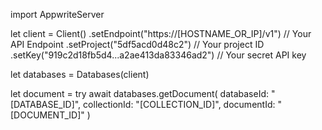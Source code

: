 import AppwriteServer

let client = Client()
    .setEndpoint("https://[HOSTNAME_OR_IP]/v1") // Your API Endpoint
    .setProject("5df5acd0d48c2") // Your project ID
    .setKey("919c2d18fb5d4...a2ae413da83346ad2") // Your secret API key

let databases = Databases(client)

let document = try await databases.getDocument(
    databaseId: "[DATABASE_ID]",
    collectionId: "[COLLECTION_ID]",
    documentId: "[DOCUMENT_ID]"
)

